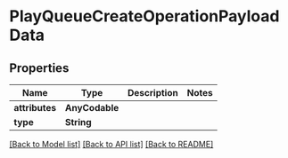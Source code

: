 # PlayQueueCreateOperationPayloadData

## Properties
Name | Type | Description | Notes
------------ | ------------- | ------------- | -------------
**attributes** | **AnyCodable** |  | 
**type** | **String** |  | 

[[Back to Model list]](../README.md#documentation-for-models) [[Back to API list]](../README.md#documentation-for-api-endpoints) [[Back to README]](../README.md)


